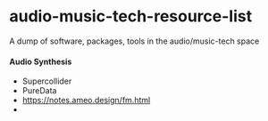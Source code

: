 # audio-music-tech-resource-list
A dump of software, packages, tools in the audio/music-tech space

#### Audio Synthesis
- Supercollider
- PureData
- https://notes.ameo.design/fm.html
- 
